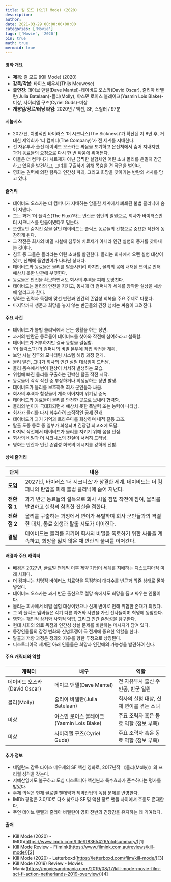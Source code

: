 ```yaml
---
title: 킬 모드 (Kill Mode) (2020)
description: 
author: 
date: 2021-03-29 00:00:00+00:00
categories: ['Movie']
tags: ['Movie', '2020']
pin: true
math: true
mermaid: true
---
```

#### 영화 개요

- **제목**: 킬 모드 (Kill Mode) (2020)  
- **감독/각본**: 타이스 메우세(Thijs Meuwese)  
- **출연진**: 데이브 맨텔(Dave Mantel)-데이비드 오스카(David Oscar), 줄리아 바텔란(Julia Batelaan)-몰리(Molly), 야스민 로이스 블레이크(Yasmin Lois Blake)-미상, 사이리엘 구즈(Cyriel Guds)-미상  
- **개봉일/장르/러닝 타임**: 2020년 / 액션, SF, 스릴러 / 97분  

#### 시놉시스

- 2027년, 치명적인 바이러스 ‘더 시크니스(The Sickness)’가 확산된 지 8년 후, 거대한 제약회사 ‘더 컴퍼니(The Company)’가 전 세계를 지배한다.  
- 전 자유투사 출신 데이비드 오스카는 싸움을 포기하고 은신처에서 숨어 지내지만, 과거 동료들의 요청으로 다시 한 번 싸움에 뛰어든다.  
- 이들은 더 컴퍼니가 치료제가 아닌 끔찍한 실험체인 어린 소녀 몰리를 은밀히 감금하고 있음을 발견하고, 그녀를 구출하기 위해 목숨을 건 작전을 벌인다.  
- 영화는 권력에 의한 탐욕과 인간성 파괴, 그리고 희망을 찾아가는 반란의 서사를 담고 있다.  

#### 줄거리

- 데이비드 오스카는 더 컴퍼니가 지배하는 암울한 세계에서 폐쇄된 불법 클리닉에 숨어 지낸다.  
- 그는 과거 ‘더 플럭스(The Flux)’라는 반란군 집단의 일원으로, 회사가 바이러스인 더 시크니스를 만들어냈다고 믿는다.  
- 오랫동안 숨겨진 삶을 살던 데이비드는 플럭스 동료들의 간청으로 중요한 작전에 동참하게 된다.  
- 그 작전은 회사의 비밀 시설에 침투해 치료제가 아니라 인간 실험의 증거를 찾아내는 것이다.  
- 침투 중 그들은 몰리라는 어린 소녀를 발견한다. 몰리는 회사에서 오랜 실험 대상이었고, 신체에 돌연변이가 나타난 상태다.  
- 데이비드와 동료들은 몰리를 탈출시키려 하지만, 몰리의 몸에 내재된 변이로 인해 예상치 못한 난관에 부딪힌다.  
- 동료들은 안전을 확보하면서도 회사의 추격을 피해 도망친다.  
- 데이비드는 몰리의 안전을 지키고, 동시에 더 컴퍼니가 세계를 장악한 실상을 세상에 알리고자 한다.  
- 영화는 권력과 독점에 맞선 반란과 인간의 존엄성 회복을 주요 주제로 다룬다.  
- 마지막까지 생존과 희망을 놓지 않는 반군들의 긴장 넘치는 싸움이 그려진다.  

#### 주요 사건

- 데이비드가 불법 클리닉에서 은둔 생활을 하는 장면.  
- 과거의 반란군 동료들이 데이비드를 찾아와 작전에 참여하라고 설득함.  
- 데이비드가 거부하지만 결국 동참을 결심함.  
- ‘더 플럭스’가 더 컴퍼니의 비밀 본부에 잠입 작전을 계획.  
- 보안 시설 침투와 모니터링 시스템 해킹 과정 전개.  
- 몰리 발견, 그녀가 회사의 인간 실험 대상임이 드러남.  
- 몰리 몸속에서 변이 현상이 서서히 발생하는 모습.  
- 위험에 빠진 몰리를 구출하는 긴박한 탈출 작전 시작.  
- 동료들이 각각 작전 중 부상하거나 희생당하는 장면 발생.  
- 데이비드가 몰리를 보호하며 회사 군인들과 싸움.  
- 회사의 추격과 함정들이 계속 이어지며 위기감 증폭.  
- 데이비드와 동료들이 몰리를 안전한 곳으로 보내려 협력함.  
- 몰리의 변이가 극대화되면서 예상치 못한 폭발력 또는 능력이 나타남.  
- 회사가 몰리를 다시 회수하려 조직적인 공세 전개.  
- 데이비드가 과거 기억과 트라우마를 회상하며 내적 갈등 고조.  
- 탈출 도중 동료 중 일부가 희생되며 긴장감 최고조에 도달.  
- 마지막 작전에서 데이비드가 몰리를 지키기 위해 몸을 던짐.  
- 회사의 비밀과 더 시크니스의 진실이 서서히 드러남.  
- 영화는 반란과 인간 존엄성 회복의 메시지를 강하게 전함.  

#### 상세 줄거리

| **단계**   | **내용**                                                                                              |
|------------|-----------------------------------------------------------------------------------------------------|
| **도입**   | 2027년, 바이러스 ‘더 시크니스’가 창궐한 세계. 데이비드는 더 컴퍼니의 탄압을 피해 불법 클리닉에 숨어 지낸다.              |
| **전환점 1** | 과거 반군 동료들의 설득으로 회사 시설 잠입 작전에 참여, 몰리를 발견하고 실험의 참혹한 진실을 접한다.                     |
| **전환점 2** | 몰리를 구출하는 과정에서 변이가 폭발하며 회사 군인들과의 격렬한 대치, 동료 희생과 탈출 시도가 이어진다.                     |
| **결말**   | 데이비드는 몰리를 지키며 회사의 비밀을 폭로하기 위한 싸움을 계속하고, 희망을 잃지 않은 채 반란의 불씨를 이어간다.             |

#### 배경과 주요 캐릭터

- 배경은 2027년, 글로벌 팬데믹 이후 제약 기업이 세계를 지배하는 디스토피아적 미래 사회다.  
- 더 컴퍼니는 치명적 바이러스 치료약을 독점하며 대다수를 빈곤과 의존 상태로 몰아넣었다.  
- 데이비드 오스카는 과거 반군 출신으로 절망 속에서도 희망을 품고 싸우는 인물이다.  
- 몰리는 회사에서 비밀 실험 대상이었으나 신체 변이로 인해 위험한 존재가 되었다.  
- 그 외 플럭스 멤버들은 각기 다른 과거와 사연을 가진 전사들이며 혁명에 동참한다.  
- 영화는 개인적 상처와 사회적 억압, 그리고 인간 존엄성을 탐구한다.  
- 현대 사회의 의료 독점과 인간성 상실 문제를 비판하는 메시지가 담겨 있다.  
- 등장인물들의 감정 변화와 신념투쟁이 극 전개에 중요한 역할을 한다.  
- 탈출과 저항 과정은 정의와 자유를 향한 투쟁으로 상징된다.  
- 디스토피아적 세계관 아래 인물들은 희망과 인간애의 가능성을 발견하려 한다.  

#### 주요 캐릭터와 역할

| **캐릭터**    | **배우**           | **역할**                    |
|---------------|--------------------|-----------------------------|
| 데이비드 오스카(David Oscar) | 데이브 맨텔(Dave Mantel)   | 전 자유투사 출신 주인공, 반군 일원              |
| 몰리(Molly)                | 줄리아 바텔란(Julia Batelaan) | 회사의 실험 대상, 신체 변이를 겪는 소녀           |
| 미상                      | 야스민 로이스 블레이크(Yasmin Lois Blake) | 주요 조력자 혹은 동료 역할 (정보 부족)               |
| 미상                      | 사이리엘 구즈(Cyriel Guds)      | 주요 조력자 혹은 동료 역할 (정보 부족)               |

#### 추가 정보

- 네덜란드 감독 타이스 메우세의 SF 액션 영화로, 2017년작 《몰리(Molly)》의 프리퀄 성격을 갖는다.  
- 저예산임에도 불구하고 도심 디스토피아 액션씬과 특수효과가 준수하다는 평가를 받았다.  
- 주제 의식은 현재 글로벌 팬데믹과 제약산업의 독점 문제를 반영한다.  
- IMDb 평점은 3.0/10로 다소 낮으나 SF 및 액션 장르 팬들 사이에서 호응도 존재한다.  
- 주연 데이브 맨텔과 줄리아 바텔란이 영화 전반의 긴장감을 유지하는 데 기여했다.  

#### 출처

- Kill Mode (2020) - IMDb(https://www.imdb.com/title/tt8365426/plotsummary/)[1]  
- Kill Mode Review – FilmInk(https://www.filmink.com.au/reviews/kill-mode/)[2]  
- Kill Mode (2020) - Letterboxd(https://letterboxd.com/film/kill-mode/)[3]  
- Kill Mode (2019) Review - Movies Mania(https://moviesandmania.com/2019/08/17/kill-mode-movie-film-sci-fi-action-netherlands-2019-overview/)[4]
